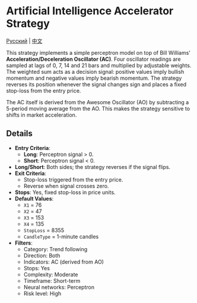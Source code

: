 # Artificial Intelligence Accelerator Strategy
[Русский](README_ru.md) | [中文](README_cn.md)

This strategy implements a simple perceptron model on top of Bill Williams' **Acceleration/Deceleration Oscillator (AC)**. Four oscillator readings are sampled at lags of 0, 7, 14 and 21 bars and multiplied by adjustable weights. The weighted sum acts as a decision signal: positive values imply bullish momentum and negative values imply bearish momentum. The strategy reverses its position whenever the signal changes sign and places a fixed stop-loss from the entry price.

The AC itself is derived from the Awesome Oscillator (AO) by subtracting a 5-period moving average from the AO. This makes the strategy sensitive to shifts in market acceleration.

## Details

- **Entry Criteria**:
  - **Long**: Perceptron signal > 0.
  - **Short**: Perceptron signal < 0.
- **Long/Short**: Both sides; the strategy reverses if the signal flips.
- **Exit Criteria**:
  - Stop-loss triggered from the entry price.
  - Reverse when signal crosses zero.
- **Stops**: Yes, fixed stop-loss in price units.
- **Default Values**:
  - `X1` = 76
  - `X2` = 47
  - `X3` = 153
  - `X4` = 135
  - `StopLoss` = 8355
  - `CandleType` = 1-minute candles
- **Filters**:
  - Category: Trend following
  - Direction: Both
  - Indicators: AC (derived from AO)
  - Stops: Yes
  - Complexity: Moderate
  - Timeframe: Short-term
  - Neural networks: Perceptron
  - Risk level: High
